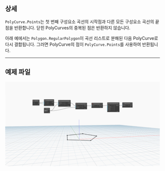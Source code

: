 ## 상세
`PolyCurve.Points`는 첫 번째 구성요소 곡선의 시작점과 다른 모든 구성요소 곡선의 끝점을 반환합니다. 닫힌 PolyCurves의 중복된 점은 반환하지 않습니다.

아래 예에서는 `Polygon.RegularPolygon`이 곡선 리스트로 분해된 다음 PolyCurve로 다시 결합됩니다. 그러면 PolyCurve의 점이 `PolyCurve.Points`를 사용하여 반환됩니다.
___
## 예제 파일

![PolyCurve.Points](./Autodesk.DesignScript.Geometry.PolyCurve.Points_img.jpg)
